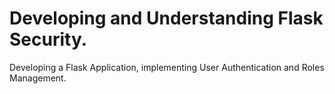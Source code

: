 # Developing and Understanding Flask Security.

Developing a Flask Application, implementing User Authentication and Roles Management. 
